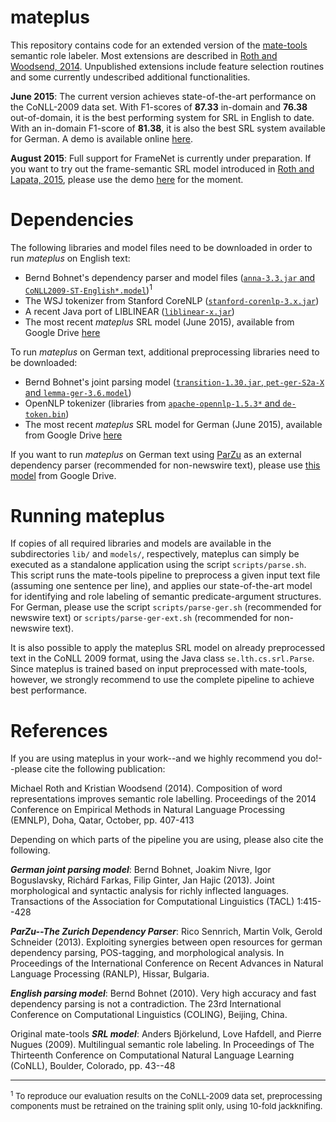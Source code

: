 # mateplus

This repository contains code for an extended version of the [mate-tools][1] semantic role labeler. Most extensions are described in [Roth and Woodsend, 2014][2]. Unpublished extensions include feature selection routines and some currently undescribed additional functionalities.

**June 2015**: The current version achieves state-of-the-art performance on the CoNLL-2009 data set. With F1-scores of **87.33** in-domain and **76.38** out-of-domain, it is the best performing system for SRL in English to date. With an in-domain F1-score of **81.38**, it is also the best SRL system available for German. A demo is available online [here](http://homepages.inf.ed.ac.uk/mroth/demo.html).

**August 2015**: Full support for FrameNet is currently under preparation. If you want to try out the frame-semantic SRL model introduced in [Roth and Lapata, 2015][3], please use the demo [here](http://homepages.inf.ed.ac.uk/mroth/demo.html) for the moment.   

# Dependencies

The following libraries and model files need to be downloaded in order to run _mateplus_ on English text:

 * Bernd Bohnet's dependency parser and model files ([`anna-3.3.jar` and `CoNLL2009-ST-English*.model`](http://code.google.com/p/mate-tools/downloads/))<sup>1</sup>
 * The WSJ tokenizer from Stanford CoreNLP ([`stanford-corenlp-3.x.jar`](http://nlp.stanford.edu/software/corenlp.shtml)) 
 * A recent Java port of LIBLINEAR ([`liblinear-x.jar`](http://liblinear.bwaldvogel.de/))
 * The most recent _mateplus_ SRL model (June 2015), available from Google Drive [here][4] 

To run _mateplus_ on German text, additional preprocessing libraries need to be downloaded:

 * Bernd Bohnet's joint parsing model ([`transition-1.30.jar`, `pet-ger-S2a-X` and `lemma-ger-3.6.model`](https://code.google.com/p/mate-tools/wiki/ParserAndModels))
 * OpenNLP tokenizer (libraries from [`apache-opennlp-1.5.3*` and `de-token.bin`](http://www.mirrorservice.org/sites/ftp.apache.org//opennlp/))
 * The most recent _mateplus_ SRL model for German (June 2015), available from Google Drive [here][5]  

If you want to run _mateplus_ on German text using [ParZu](https://github.com/rsennrich/parzu) as an external dependency parser (recommended for non-newswire text), please use [this model][6] from Google Drive.

# Running mateplus  

If copies of all required libraries and models are available in the subdirectories `lib/` and `models/`, respectively, mateplus can simply be executed as a standalone application using the script `scripts/parse.sh`. This script runs the mate-tools pipeline to preprocess a given input text file (assuming one sentence per line), and applies our state-of-the-art model for identifying and role labeling of semantic predicate-argument structures. For German, please use the script `scripts/parse-ger.sh` (recommended for newswire text) or `scripts/parse-ger-ext.sh` (recommended for non-newswire text).

It is also possible to apply the mateplus SRL model on already preprocessed text in the CoNLL 2009 format, using the Java class `se.lth.cs.srl.Parse`. Since mateplus is trained based on input preprocessed with mate-tools, however, we strongly recommend to use the complete pipeline to achieve best performance. 

# References

[1]: http://code.google.com/p/mate-tools/
[2]: http://www.aclweb.org/anthology/D14-1045.pdf
[3]: https://tacl2013.cs.columbia.edu/ojs/index.php/tacl/article/view/652/147
[4]: http://docs.google.com/uc?id=0B5aLxfs6OvZBUHRFOEcyLTMzWFE&export=download
[5]: http://drive.google.com/uc?id=0B5aLxfs6OvZBalRtMWIwMkMzWFE&export=download
[6]: http://drive.google.com/uc?id=0B5aLxfs6OvZBTEwyLXpwdTYxVFU&export=download

If you are using mateplus in your work--and we highly recommend you do!--please cite the following publication:

Michael Roth and Kristian Woodsend (2014). Composition of word representations improves semantic role labelling. Proceedings of the 2014 Conference on Empirical Methods in Natural Language Processing (EMNLP), Doha, Qatar, October, pp. 407-413

Depending on which parts of the pipeline you are using, please also cite the following.

***German joint parsing model***: Bernd Bohnet, Joakim Nivre, Igor Boguslavsky, Richárd Farkas, Filip Ginter, Jan Hajic (2013). Joint morphological and syntactic analysis for richly inflected languages. Transactions of the Association for Computational Linguistics (TACL) 1:415--428

***ParZu--The Zurich Dependency Parser***: Rico Sennrich, Martin Volk, Gerold Schneider (2013). Exploiting synergies between open resources for german dependency parsing, POS-tagging, and morphological analysis. In Proceedings of the International Conference on Recent Advances in Natural Language Processing (RANLP), Hissar, Bulgaria. 

***English parsing model***: Bernd Bohnet (2010). Very high accuracy and fast dependency parsing is not a contradiction. The 23rd International Conference on Computational Linguistics (COLING), Beijing, China. 

Original mate-tools ***SRL model***: Anders Björkelund, Love Hafdell, and Pierre Nugues (2009). Multilingual semantic role labeling. In Proceedings of The Thirteenth Conference on Computational Natural Language Learning (CoNLL), Boulder, Colorado, pp. 43--48 



<hr/>
<font size="-1"><sup>1</sup> To reproduce our evaluation results on the CoNLL-2009 data set, preprocessing components must be retrained on the training split only, using 10-fold jackknifing.</font> 
